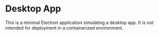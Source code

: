 # Desktop App

This is a minimal Electron application simulating a desktop app. It is not intended for deployment in a containerized environment.
